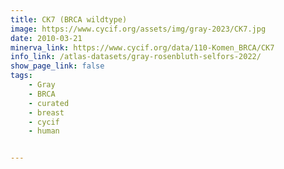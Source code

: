 ```yaml
---
title: CK7 (BRCA wildtype)
image: https://www.cycif.org/assets/img/gray-2023/CK7.jpg
date: 2010-03-21
minerva_link: https://www.cycif.org/data/110-Komen_BRCA/CK7
info_link: /atlas-datasets/gray-rosenbluth-selfors-2022/
show_page_link: false
tags:
    - Gray
    - BRCA
    - curated
    - breast
    - cycif
    - human


---
```

